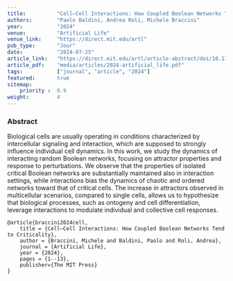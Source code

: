 ```yaml
---
title:          "Cell–Cell Interactions: How Coupled Boolean Networks Tend to Criticality"
authors:        "Paolo Baldini, Andrea Roli, Michele Braccini"
year:           "2024"
venue:          "Artificial Life"
venue_link:     "https://direct.mit.edu/artl"
pub_type:       "Jour"
date:           "2024-07-25"
article_link:   "https://direct.mit.edu/artl/article-abstract/doi/10.1162/artl_a_00444/123723/Cell-Cell-Interactions-How-Coupled-Boolean"
article_pdf:    "media/articles/2024-artificial_life.pdf"
tags:           ["journal", "article", "2024"]
featured:       true
sitemap:
    priority :  0.9
weight:         4
---
```


### Abstract

Biological cells are usually operating in conditions characterized by intercellular signaling and interaction, which are supposed to strongly influence individual cell dynamics. In this work, we study the dynamics of interacting random Boolean networks, focusing on attractor properties and response to perturbations. We observe that the properties of isolated critical Boolean networks are substantially maintained also in interaction settings, while interactions bias the dynamics of chaotic and ordered networks toward that of critical cells. The increase in attractors observed in multicellular scenarios, compared to single cells, allows us to hypothesize that biological processes, such as ontogeny and cell differentiation, leverage interactions to modulate individual and collective cell responses.

```
@article{braccini2024cell,
    title = {Cell–Cell Interactions: How Coupled Boolean Networks Tend to Criticality},
    author = {Braccini, Michele and Baldini, Paolo and Roli, Andrea},
    journal = {Artificial Life},
    year = {2024},
    pages = {1--13},
    publisher={The MIT Press}
}
```

